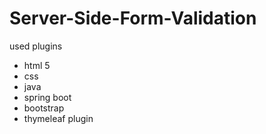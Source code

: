 # Server-Side-Form-Validation
used plugins
* html 5
* css
* java
* spring boot
* bootstrap
* thymeleaf plugin
  
